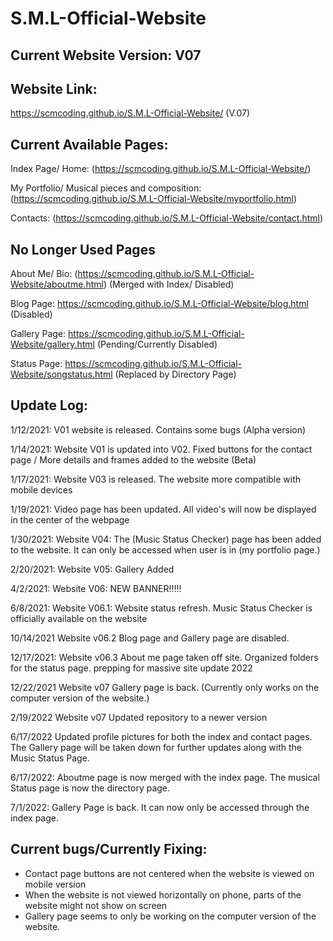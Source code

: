 # S.M.L-Official-Website

Current Website Version: V07
--------------------------------------------------------

Website Link:
--------------------------------------------------------
https://scmcoding.github.io/S.M.L-Official-Website/ (V.07)



Current Available Pages:
--------------------------------------------------------
Index Page/ Home: (https://scmcoding.github.io/S.M.L-Official-Website/)

My Portfolio/ Musical pieces and composition: (https://scmcoding.github.io/S.M.L-Official-Website/myportfolio.html) 

Contacts: (https://scmcoding.github.io/S.M.L-Official-Website/contact.html)




No Longer Used Pages
--------------------------------------------------------
About Me/ Bio: (https://scmcoding.github.io/S.M.L-Official-Website/aboutme.html) (Merged with Index/ Disabled)

Blog Page: https://scmcoding.github.io/S.M.L-Official-Website/blog.html (Disabled)

Gallery Page: https://scmcoding.github.io/S.M.L-Official-Website/gallery.html (Pending/Currently Disabled)

Status Page: https://scmcoding.github.io/S.M.L-Official-Website/songstatus.html (Replaced by Directory Page)


Update Log:
--------------------------------------------------------

1/12/2021: V01 website is released. Contains some bugs (Alpha version)

1/14/2021: Website V01 is updated into V02. Fixed buttons for the contact page / More details and frames added to the website (Beta)

1/17/2021: Website V03 is released. The website more compatible with mobile devices

1/19/2021: Video page has been updated. All video's will now be displayed in the center of the webpage

1/30/2021: Website V04: The (Music Status Checker) page has been added to the website. It can only be accessed when user is in (my portfolio page.) 

2/20/2021: Website V05: Gallery Added

4/2/2021: Website V06: NEW BANNER!!!!!

6/8/2021: Website V06.1: Website status refresh. Music Status Checker is officially available on the website

10/14/2021 Website v06.2 Blog page and Gallery page are disabled.

12/17/2021: Website v06.3 About me page taken off site. Organized folders for the status page. prepping for massive site update 2022

12/22/2021 Website v07 Gallery page is back. (Currently only works on the computer version of the website.)

2/19/2022 Website v07 Updated repository to a newer version

6/17/2022 Updated profile pictures for both the index and contact pages. The Gallery page will be taken down for further updates along with the Music Status Page.

6/17/2022: Aboutme page is now merged with the index page. The musical Status page is now the directory page.

7/1/2022: Gallery Page is back. It can now only be accessed through the index page.  

Current bugs/Currently Fixing:
--------------------------------------------------------

* Contact page buttons are not centered when the website is viewed on mobile version
* When the website is not viewed horizontally on phone, parts of the website might not show on screen
* Gallery page seems to only be working on the computer version of the website. 





